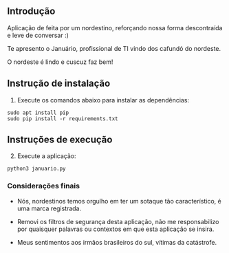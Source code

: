 ## Introdução

Aplicação de feita por um nordestino, reforçando nossa forma descontraída e leve de conversar :)

Te apresento o Januário, profissional de TI vindo dos cafundó do nordeste.

O nordeste é lindo e cuscuz faz bem!

## Instrução de instalação

1. Execute os comandos abaixo para instalar as dependências:

```
sudo apt install pip
sudo pip install -r requirements.txt
```

## Instruções de execução

2. Execute a aplicação:
 
```
python3 januario.py
```

### Considerações finais
- Nós, nordestinos temos orgulho em ter um sotaque tão característico, é uma marca registrada.

- Removi os filtros de segurança desta aplicação, não me responsabilizo por quaisquer palavras ou contextos em que esta aplicação se insira.

- Meus sentimentos aos irmãos brasileiros do sul, vítimas da catástrofe.